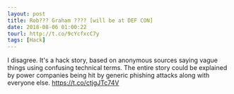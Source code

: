 ```yaml
---
layout: post
title: Rob??? Graham ???? [will be at DEF CON]
date: 2018-08-06 01:00:22
tourl: http://t.co/9cYcfxcC7y
tags: [Hack]
---
```

I disagree. It's a hack story, based on anonymous sources saying vague things using confusing technical terms. The entire story could be explained by power companies being hit by generic phishing attacks along with everyone else. https://t.co/ctjgJTc74V